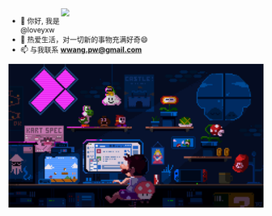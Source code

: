 
<img align="right" width="400" src="https://github-readme-stats.vercel.app/api?username=loveyxw&theme=buefy&show_icons=true">

- 👋 你好, 我是@loveyxw
- 💞️ 热爱生活，对一切新的事物充满好奇😄
- 📫 与我联系 **wwang.pw@gmail.com**

<!---
loveyxw/loveyxw is a ✨ special ✨ repository because its `README.md` (this file) appears on your GitHub profile.
You can click the Preview link to take a look at your changes.
--->
![](https://github.com/loveyxw/loveyxw/raw/main/%E5%8A%A8%E6%80%81%E9%85%B7%E5%9B%BE.gif)

